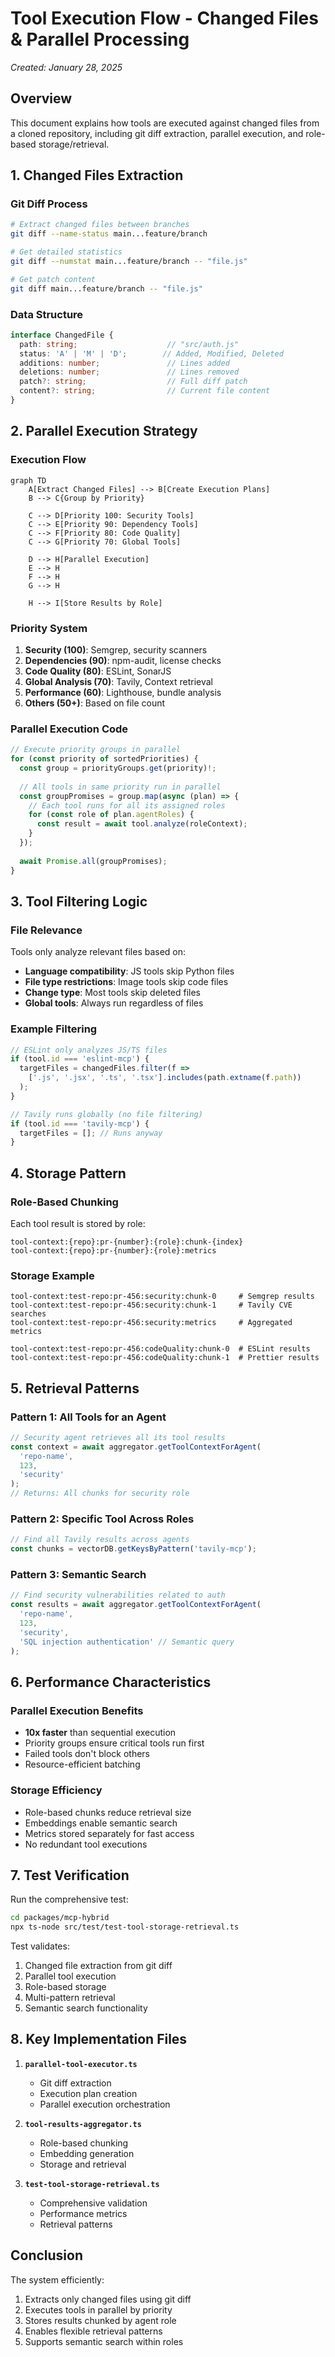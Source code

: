 # Tool Execution Flow - Changed Files & Parallel Processing

*Created: January 28, 2025*

## Overview

This document explains how tools are executed against changed files from a cloned repository, including git diff extraction, parallel execution, and role-based storage/retrieval.

## 1. Changed Files Extraction

### Git Diff Process
```bash
# Extract changed files between branches
git diff --name-status main...feature/branch

# Get detailed statistics
git diff --numstat main...feature/branch -- "file.js"

# Get patch content
git diff main...feature/branch -- "file.js"
```

### Data Structure
```typescript
interface ChangedFile {
  path: string;                    // "src/auth.js"
  status: 'A' | 'M' | 'D';        // Added, Modified, Deleted
  additions: number;               // Lines added
  deletions: number;               // Lines removed
  patch?: string;                  // Full diff patch
  content?: string;                // Current file content
}
```

## 2. Parallel Execution Strategy

### Execution Flow
```mermaid
graph TD
    A[Extract Changed Files] --> B[Create Execution Plans]
    B --> C{Group by Priority}
    
    C --> D[Priority 100: Security Tools]
    C --> E[Priority 90: Dependency Tools]
    C --> F[Priority 80: Code Quality]
    C --> G[Priority 70: Global Tools]
    
    D --> H[Parallel Execution]
    E --> H
    F --> H
    G --> H
    
    H --> I[Store Results by Role]
```

### Priority System
1. **Security (100)**: Semgrep, security scanners
2. **Dependencies (90)**: npm-audit, license checks
3. **Code Quality (80)**: ESLint, SonarJS
4. **Global Analysis (70)**: Tavily, Context retrieval
5. **Performance (60)**: Lighthouse, bundle analysis
6. **Others (50+)**: Based on file count

### Parallel Execution Code
```typescript
// Execute priority groups in parallel
for (const priority of sortedPriorities) {
  const group = priorityGroups.get(priority)!;
  
  // All tools in same priority run in parallel
  const groupPromises = group.map(async (plan) => {
    // Each tool runs for all its assigned roles
    for (const role of plan.agentRoles) {
      const result = await tool.analyze(roleContext);
    }
  });
  
  await Promise.all(groupPromises);
}
```

## 3. Tool Filtering Logic

### File Relevance
Tools only analyze relevant files based on:
- **Language compatibility**: JS tools skip Python files
- **File type restrictions**: Image tools skip code files
- **Change type**: Most tools skip deleted files
- **Global tools**: Always run regardless of files

### Example Filtering
```typescript
// ESLint only analyzes JS/TS files
if (tool.id === 'eslint-mcp') {
  targetFiles = changedFiles.filter(f => 
    ['.js', '.jsx', '.ts', '.tsx'].includes(path.extname(f.path))
  );
}

// Tavily runs globally (no file filtering)
if (tool.id === 'tavily-mcp') {
  targetFiles = []; // Runs anyway
}
```

## 4. Storage Pattern

### Role-Based Chunking
Each tool result is stored by role:
```
tool-context:{repo}:pr-{number}:{role}:chunk-{index}
tool-context:{repo}:pr-{number}:{role}:metrics
```

### Storage Example
```
tool-context:test-repo:pr-456:security:chunk-0     # Semgrep results
tool-context:test-repo:pr-456:security:chunk-1     # Tavily CVE searches
tool-context:test-repo:pr-456:security:metrics     # Aggregated metrics

tool-context:test-repo:pr-456:codeQuality:chunk-0  # ESLint results
tool-context:test-repo:pr-456:codeQuality:chunk-1  # Prettier results
```

## 5. Retrieval Patterns

### Pattern 1: All Tools for an Agent
```typescript
// Security agent retrieves all its tool results
const context = await aggregator.getToolContextForAgent(
  'repo-name',
  123,
  'security'
);
// Returns: All chunks for security role
```

### Pattern 2: Specific Tool Across Roles
```typescript
// Find all Tavily results across agents
const chunks = vectorDB.getKeysByPattern('tavily-mcp');
```

### Pattern 3: Semantic Search
```typescript
// Find security vulnerabilities related to auth
const results = await aggregator.getToolContextForAgent(
  'repo-name',
  123,
  'security',
  'SQL injection authentication' // Semantic query
);
```

## 6. Performance Characteristics

### Parallel Execution Benefits
- **10x faster** than sequential execution
- Priority groups ensure critical tools run first
- Failed tools don't block others
- Resource-efficient batching

### Storage Efficiency
- Role-based chunks reduce retrieval size
- Embeddings enable semantic search
- Metrics stored separately for fast access
- No redundant tool executions

## 7. Test Verification

Run the comprehensive test:
```bash
cd packages/mcp-hybrid
npx ts-node src/test/test-tool-storage-retrieval.ts
```

Test validates:
1. Changed file extraction from git diff
2. Parallel tool execution
3. Role-based storage
4. Multi-pattern retrieval
5. Semantic search functionality

## 8. Key Implementation Files

1. **`parallel-tool-executor.ts`**
   - Git diff extraction
   - Execution plan creation
   - Parallel execution orchestration

2. **`tool-results-aggregator.ts`**
   - Role-based chunking
   - Embedding generation
   - Storage and retrieval

3. **`test-tool-storage-retrieval.ts`**
   - Comprehensive validation
   - Performance metrics
   - Retrieval patterns

## Conclusion

The system efficiently:
1. Extracts only changed files using git diff
2. Executes tools in parallel by priority
3. Stores results chunked by agent role
4. Enables flexible retrieval patterns
5. Supports semantic search within roles